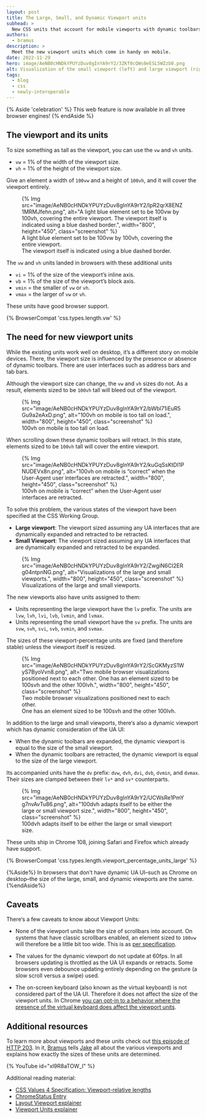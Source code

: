 ```yaml
---
layout: post
title: The Large, Small, and Dynamic Viewport units
subhead: >
  New CSS units that account for mobile viewports with dynamic toolbars.
authors:
  - bramus
description: >
  Meet the new viewport units which come in handy on mobile.
date: 2022-11-29
hero: image/AeNB0cHNDkYPUYzDuv8gInYA9rY2/3ZKf0cQWs0eESL5WZzb0.png
alt: Visualization of the small viewport (left) and large viewport (right).
tags:
  - blog
  - css
  - newly-interoperable
---
```


{% Aside 'celebration' %}
This web feature is now available in all three browser engines!
{% endAside %}

## The viewport and its units

To size something as tall as the viewport, you can use the `vw` and `vh` units.

- `vw` = 1% of the width of the viewport size.
- `vh` = 1% of the height of the viewport size.

Give an element a width of `100vw` and a height of `100vh`, and it will cover the viewport entirely.

<figure>
  {% Img src="image/AeNB0cHNDkYPUYzDuv8gInYA9rY2/IpR2qrX8ENZ1MRMJfehn.png", alt="A light blue element set to be 100vw by 100vh, covering the entire viewport. The viewport itself is indicated using a blue dashed border.", width="800", height="450", class="screenshot" %}
  <figcaption>A light blue element set to be 100vw by 100vh, covering the entire viewport.<br />The viewport itself is indicated using a blue dashed border.</figcaption>
</figure>

The `vw` and `vh` units landed in browsers with these additional units

- `vi` = 1% of the size of the viewport’s inline axis.
- `vb` = 1% of the size of the viewport’s block axis.
- `vmin` = the smaller of `vw` or `vh`.
- `vmax` = the larger of `vw` or `vh`.

These units have good browser support.

{% BrowserCompat 'css.types.length.vw' %}

## The need for new viewport units

While the existing units work well on desktop, it’s a different story on mobile devices. There, the viewport size is influenced by the presence or absence of dynamic toolbars. There are user interfaces such as address bars and tab bars.

Although the viewport size can change, the `vw` and `vh` sizes do not. As a result, elements sized to be `100vh` tall will bleed out of the viewport.

<figure>
  {% Img src="image/AeNB0cHNDkYPUYzDuv8gInYA9rY2/bWbl71iEuR5Gu9a2eAxD.png", alt="100vh on mobile is too tall on load.", width="800", height="450", class="screenshot" %}
  <figcaption>100vh on mobile is too tall on load.</figcaption>
</figure>

When scrolling down these dynamic toolbars will retract. In this state, elements sized to be `100vh` tall will cover the entire viewport.

<figure>
  {% Img src="image/AeNB0cHNDkYPUYzDuv8gInYA9rY2/kuGqSsKtDI1PNUDEVx8n.png", alt="100vh on mobile is “correct” when the User-Agent user interfaces are retracted.", width="800", height="450", class="screenshot" %}
  <figcaption>100vh on mobile is “correct” when the User-Agent user interfaces are retracted.</figcaption>
</figure>

To solve this problem, the various states of the viewport have been specified at the CSS Working Group.

- **Large viewport**: The viewport sized assuming any UA interfaces that are dynamically expanded and retracted to be retracted.
- **Small Viewport**: The viewport sized assuming any UA interfaces that are dynamically expanded and retracted to be expanded.

<figure>
  {% Img src="image/AeNB0cHNDkYPUYzDuv8gInYA9rY2/ZwgiN6CI2ERg04ntpnNG.png", alt="Visualizations of the large and small viewports.", width="800", height="450", class="screenshot" %}
  <figcaption>Visualizations of the large and small viewports.</figcaption>
</figure>

The new viewports also have units assigned to them:

- Units representing the large viewport have the `lv` prefix. The units are `lvw`, `lvh`, `lvi`, `lvb`, `lvmin`, and `lvmax`.
- Units representing the small viewport have the `sv` prefix. The units are `svw`, `svh`, `svi`, `svb`, `svmin`, and `svmax`.

The sizes of these viewport-percentage units are fixed (and therefore stable) unless the viewport itself is resized.

<figure>
  {% Img src="image/AeNB0cHNDkYPUYzDuv8gInYA9rY2/ScGKMyzS1WyS7ByoVvn8.png", alt="Two mobile browser visualizations positioned next to each other. One has an element sized to be 100svh and the other 100lvh.", width="800", height="450", class="screenshot" %}
  <figcaption>Two mobile browser visualizations positioned next to each other.<br />One has an element sized to be 100svh and the other 100lvh.</figcaption>
</figure>

In addition to the large and small viewports, there‘s also a dynamic viewport which has dynamic consideration of the UA UI:

- When the dynamic toolbars are expanded, the dynamic viewport is equal to the size of the small viewport.
- When the dynamic toolbars are retracted, the dynamic viewport is equal to the size of the large viewport.

Its accompanied units have the `dv` prefix: `dvw`, `dvh`, `dvi`, `dvb`, `dvmin`, and `dvmax`. Their sizes are clamped between their `lv*` and `sv*` counterparts.

<figure>
  {% Img src="image/AeNB0cHNDkYPUYzDuv8gInYA9rY2/UCWsRe1PmYg7nvAvTu86.png", alt="100dvh adapts itself to be either the large or small viewport size.", width="800", height="450", class="screenshot" %}
  <figcaption>100dvh adapts itself to be either the large or small viewport size.</figcaption>
</figure>

These units ship in Chrome 108, joining Safari and Firefox which already have support.

{% BrowserCompat 'css.types.length.viewport_percentage_units_large' %}

{%Aside%}
In browsers that don’t have dynamic UA UI–such as Chrome on desktop–the size of the large, small, and dynamic viewports are the same.
{%endAside%}

## Caveats

There‘s a few caveats to know about Viewport Units:

- None of the viewport units take the size of scrollbars into account. On systems that have classic scrollbars enabled, an element sized to `100vw` will therefore be a little bit too wide. This is as [per specification](https://www.w3.org/TR/css-values-4/#viewport-relative-lengths:~:text=In%20all%20cases%2C%20scrollbars%20are%20assumed%20not%20to%20exist.).

- The values for the dynamic viewport do not update at 60fps. In all browsers updating is throttled as the UA UI expands or retracts. Some browsers even debounce updating entirely depending on the gesture (a slow scroll versus a swipe) used.

- The on-screen keyboard (also known as the virtual keyboard) is not considered part of the UA UI. Therefore it does not affect the size of the viewport units. In Chrome [you can opt-in to a behavior where the presence of the virtual keyboard does affect the viewport units](https://developer.chrome.com/blog/viewport-resize-behavior/#opting-in-to-a-different-behavior).

## Additional resources

To learn more about viewports and these units check out [this episode of HTTP 203](https://www.youtube.com/watch?v=xl9R8aTOW_I). In it, [Bramus](/authors/bramus/) tells [Jake](/authors/jakearchibald/) all about the various viewports and explains how exactly the sizes of these units are determined.

{% YouTube id="xl9R8aTOW_I" %}

Additional reading material:

- [CSS Values 4 Specification: Viewport-relative lengths](https://www.w3.org/TR/css-values-4/#viewport-relative-lengths)
- [ChromeStatus Entry](https://chromestatus.com/feature/5170718078140416?context=myfeatures)
- [Layout Viewport explainer](https://github.com/web-platform-tests/interop-2022-viewport/blob/main/explainers/layout-viewport.md)
- [Viewport Units explainer](https://github.com/web-platform-tests/interop-2022-viewport/blob/main/explainers/viewport-units.md)
